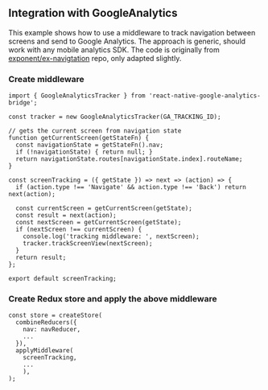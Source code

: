 ## Integration with GoogleAnalytics

This example shows how to use a middleware to track navigation between screens and send to Google Analytics. The approach is generic, should work with any mobile analytics SDK.
The code is originally from [exponent/ex-navigtation](https://github.com/exponent/ex-navigation) repo, only adapted slightly.

### Create middleware

```
import { GoogleAnalyticsTracker } from 'react-native-google-analytics-bridge';

const tracker = new GoogleAnalyticsTracker(GA_TRACKING_ID);

// gets the current screen from navigation state
function getCurrentScreen(getStateFn) {
  const navigationState = getStateFn().nav;
  if (!navigationState) { return null; }
  return navigationState.routes[navigationState.index].routeName;
}

const screenTracking = ({ getState }) => next => (action) => {
  if (action.type !== 'Navigate' && action.type !== 'Back') return next(action);

  const currentScreen = getCurrentScreen(getState);
  const result = next(action);
  const nextScreen = getCurrentScreen(getState);
  if (nextScreen !== currentScreen) {
    console.log('tracking middleware: ', nextScreen);
    tracker.trackScreenView(nextScreen);
  }
  return result;
};

export default screenTracking;

```

### Create Redux store and apply the above middleware
```
const store = createStore(
  combineReducers({
    nav: navReducer,
    ...
  }),
  applyMiddleware(
    screenTracking,
    ...
    ),
);

```
